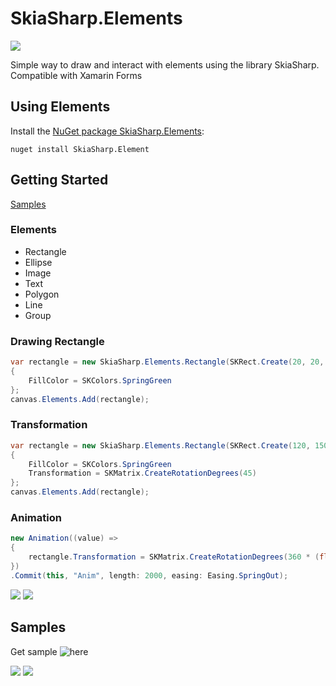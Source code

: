 # SkiaSharp.Elements

<a href="https://www.nuget.org/packages/SkiaSharp.Elements"><img src="https://img.shields.io/nuget/dt/SkiaSharp.Elements.svg" /></a>

Simple way to draw and interact with elements using the library SkiaSharp.
Compatible with Xamarin Forms

## Using Elements
Install the [NuGet package SkiaSharp.Elements](https://www.nuget.org/packages/SkiaSharp.Elements):
```
nuget install SkiaSharp.Element
```

## Getting Started
[Samples](https://github.com/FelipeNicoletto/SkiaSharp.Elements/tree/master/Samples)

### Elements
- Rectangle
- Ellipse
- Image
- Text
- Polygon
- Line
- Group


### Drawing Rectangle
```csharp
var rectangle = new SkiaSharp.Elements.Rectangle(SKRect.Create(20, 20, 100, 100))
{
    FillColor = SKColors.SpringGreen
};
canvas.Elements.Add(rectangle);
```

### Transformation
```csharp
var rectangle = new SkiaSharp.Elements.Rectangle(SKRect.Create(120, 150, 100, 100))
{
    FillColor = SKColors.SpringGreen
    Transformation = SKMatrix.CreateRotationDegrees(45)
};
canvas.Elements.Add(rectangle);
```

### Animation
```csharp
new Animation((value) =>
{
    rectangle.Transformation = SKMatrix.CreateRotationDegrees(360 * (float)value);
})
.Commit(this, "Anim", length: 2000, easing: Easing.SpringOut);
```
![](https://raw.githubusercontent.com/FelipeNicoletto/SkiaSharp.Elements/master/images/animation.gif)
![](https://raw.githubusercontent.com/FelipeNicoletto/SkiaSharp.Elements/master/images/animation2.gif)

## Samples
Get sample ![here](https://github.com/FelipeNicoletto/SkiaSharp.Elements/tree/master/Samples)

![](https://raw.githubusercontent.com/FelipeNicoletto/SkiaSharp.Elements/master/images/image_1.png)
![](https://raw.githubusercontent.com/FelipeNicoletto/SkiaSharp.Elements/master/images/image_2.png)

